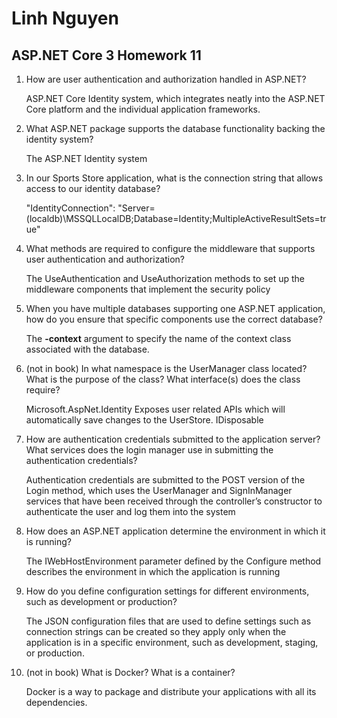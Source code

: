 #  Linh Nguyen
## ASP.NET Core 3 Homework 11

1. How are user authentication and authorization handled in ASP.NET?

	ASP.NET Core Identity system, which integrates neatly into the ASP.NET Core platform and the individual application frameworks. 

2. What ASP.NET package supports the database functionality backing the identity system?

	The ASP.NET Identity system

3. In our Sports Store application, what is the connection string that allows access to our identity database?

	"IdentityConnection": "Server=(localdb)\\MSSQLLocalDB;Database=Identity;MultipleActiveResultSets=true"

4. What methods are required to configure the middleware that supports user authentication and authorization?

	The UseAuthentication and UseAuthorization methods to set up the middleware
	components that implement the security policy

5. When you have multiple databases supporting one ASP.NET application, how do you ensure that specific components use the correct database?

	The **-context** argument to specify the name of the context class associated with the database. 

6. (not in book) In what namespace is the UserManager<T> class located? What is the purpose of the class? What interface(s) does the class require?

	Microsoft.AspNet.Identity
	Exposes user related APIs which will automatically save changes to the UserStore.
	IDisposable

7. How are authentication credentials submitted to the application server? What services does the login manager use in submitting the authentication credentials?

	Authentication credentials are submitted to the POST version of the Login method, which uses the UserManager<IdentityUser> and SignInManager<IdentityUser> services that have been received through the controller’s constructor to authenticate the user and log them into the system

8. How does an ASP.NET application determine the environment in which it is running?

	The IWebHostEnvironment parameter defined by the Configure method describes the environment in which the application is running

9. How do you define configuration settings for different environments, such as development or production?

	The JSON configuration files that are used to define settings such as connection strings can be created so they apply only when the application is in a specific environment, such as development, staging, or production.

10. (not in book) What is Docker? What is a container?

	Docker is a way to package and distribute your applications with all its dependencies. 
	